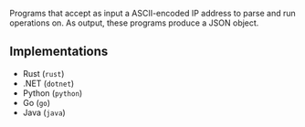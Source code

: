 Programs that accept as input a ASCII-encoded IP address to parse and run operations on. As output, these programs produce a JSON object.

## Implementations
 - Rust (`rust`)
 - .NET (`dotnet`)
 - Python (`python`)
 - Go (`go`)
 - Java (`java`)